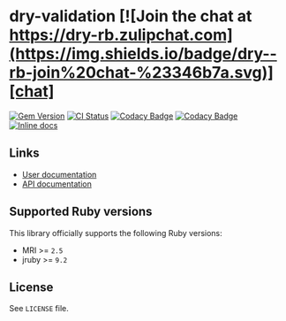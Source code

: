 [gem]: https://rubygems.org/gems/dry-validation
[actions]: https://github.com/dry-rb/dry-validation/actions
[codacy]: https://www.codacy.com/gh/dry-rb/dry-validation
[chat]: https://dry-rb.zulipchat.com
[inchpages]: http://inch-ci.org/github/dry-rb/dry-validation

# dry-validation [![Join the chat at https://dry-rb.zulipchat.com](https://img.shields.io/badge/dry--rb-join%20chat-%23346b7a.svg)][chat]

[![Gem Version](https://badge.fury.io/rb/dry-validation.svg)][gem]
[![CI Status](https://github.com/dry-rb/dry-validation/workflows/ci/badge.svg)][actions]
[![Codacy Badge](https://api.codacy.com/project/badge/Grade/f30e3ff5ec304c55a73868cdbf055c67)][codacy]
[![Codacy Badge](https://api.codacy.com/project/badge/Coverage/f30e3ff5ec304c55a73868cdbf055c67)][codacy]
[![Inline docs](http://inch-ci.org/github/dry-rb/dry-validation.svg?branch=master)][inchpages]

## Links

* [User documentation](http://dry-rb.org/gems/dry-validation)
* [API documentation](http://rubydoc.info/gems/dry-validation)

## Supported Ruby versions

This library officially supports the following Ruby versions:

* MRI >= `2.5`
* jruby >= `9.2`

## License

See `LICENSE` file.
